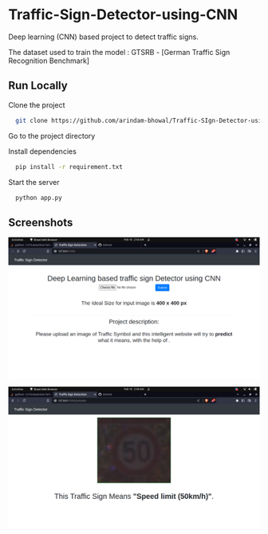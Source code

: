
# Traffic-Sign-Detector-using-CNN


Deep learning (CNN) based project to detect traffic signs. 

The dataset used to train the model : GTSRB - [German Traffic Sign Recognition Benchmark]


## Run Locally

Clone the project

```bash
  git clone https://github.com/arindam-bhowal/Traffic-SIgn-Detector-using-CNN.git
```

Go to the project directory


Install dependencies

```bash
  pip install -r requirement.txt
```

Start the server

```bash
  python app.py
```


## Screenshots

![App Screenshot](./screenshots/1.png)

![Output](./screenshots/2.png)

